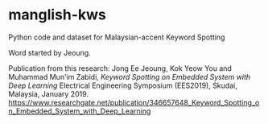 # manglish-kws
Python code and dataset for Malaysian-accent Keyword Spotting

Word started by Jeoung.

Publication from this research:
Jong Ee Jeoung, Kok Yeow You and Muhammad Mun'im Zabidi, *Keyword Spotting on Embedded System with Deep Learning*
Electrical Engineering Symposium (EES2019), Skudai, Malaysia, January 2019.
https://www.researchgate.net/publication/346657648_Keyword_Spotting_on_Embedded_System_with_Deep_Learning
